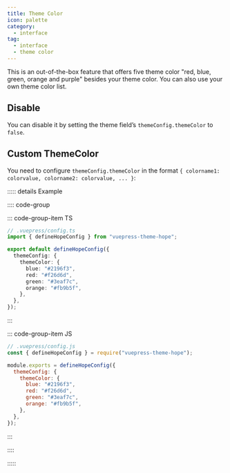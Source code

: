 ```yaml
---
title: Theme Color
icon: palette
category:
  - interface
tag:
  - interface
  - theme color
---
```


This is an out-of-the-box feature that offers five theme color "red, blue, green, orange and purple" besides your theme color. You can also use your own theme color list.

<!-- more -->

## Disable

You can disable it by setting the theme field’s `themeConfig.themeColor` to `false`.

## Custom ThemeColor

You need to configure `themeConfig.themeColor` in the format `{ colorname1: colorvalue, colorname2: colorvalue, ... }`:

::::: details Example

:::: code-group

::: code-group-item TS

```ts {6-11}
// .vuepress/config.ts
import { defineHopeConfig } from "vuepress-theme-hope";

export default defineHopeConfig({
  themeConfig: {
    themeColor: {
      blue: "#2196f3",
      red: "#f26d6d",
      green: "#3eaf7c",
      orange: "#fb9b5f",
    },
  },
});
```

:::

::: code-group-item JS

```js {6-11}
// .vuepress/config.js
const { defineHopeConfig } = require("vuepress-theme-hope");

module.exports = defineHopeConfig({
  themeConfig: {
    themeColor: {
      blue: "#2196f3",
      red: "#f26d6d",
      green: "#3eaf7c",
      orange: "#fb9b5f",
    },
  },
});
```

:::

::::

:::::
